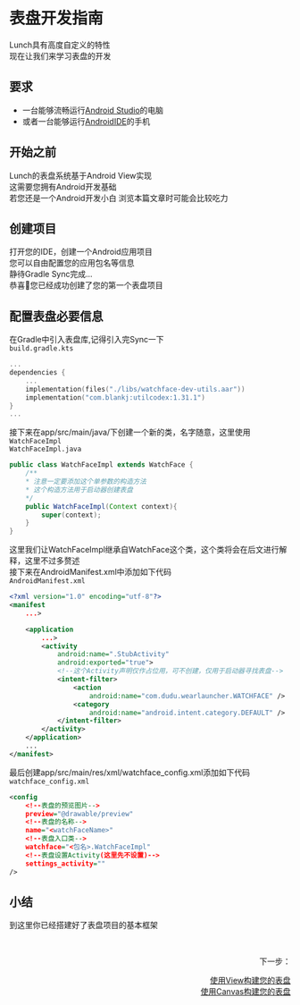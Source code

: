 # 表盘开发指南

Lunch具有高度自定义的特性\
现在让我们来学习表盘的开发

## 要求
- 一台能够流畅运行[Android Studio](https://developer.android.google.cn/studio?hl=zh-cn)的电脑
- 或者一台能够运行[AndroidIDE](https://m.androidide.com/)的手机

## 开始之前
Lunch的表盘系统基于Android View实现\
这需要您拥有Android开发基础\
若您还是一个Android开发小白 浏览本篇文章时可能会比较吃力

## 创建项目
打开您的IDE，创建一个Android应用项目\
您可以自由配置您的应用包名等信息\
静待Gradle Sync完成...\
恭喜🎉您已经成功创建了您的第一个表盘项目

## 配置表盘必要信息
在Gradle中引入表盘库,记得引入完Sync一下\
`build.gradle.kts`
```kotlin
...
dependencies {
    ...
    implementation(files("./libs/watchface-dev-utils.aar"))
    implementation("com.blankj:utilcodex:1.31.1")
}
...
```
接下来在app/src/main/java/<packageName>下创建一个新的类，名字随意，这里使用`WatchFaceImpl`\
`WatchFaceImpl.java`
```java
public class WatchFaceImpl extends WatchFace {
    /**
    * 注意一定要添加这个单参数的构造方法
    * 这个构造方法用于启动器创建表盘
    */
    public WatchFaceImpl(Context context){  
        super(context);
    }
}
```
这里我们让WatchFaceImpl继承自WatchFace这个类，这个类将会在后文进行解释，这里不过多赘述\
接下来在AndroidManifest.xml中添加如下代码\
`AndroidManifest.xml`
```xml
<?xml version="1.0" encoding="utf-8"?>
<manifest
    ...>

    <application
        ...>
        <activity
            android:name=".StubActivity"
            android:exported="true">
            <!--这个Activity声明仅作占位用，可不创建，仅用于启动器寻找表盘-->
            <intent-filter>
                <action
                    android:name="com.dudu.wearlauncher.WATCHFACE" />
                <category
                    android:name="android.intent.category.DEFAULT" />
            </intent-filter>
        </activity>
    </application>
    ...
</manifest>
```
最后创建app/src/main/res/xml/watchface_config.xml添加如下代码\
`watchface_config.xml`
```xml
<config
    <!--表盘的预览图片-->
    preview="@drawable/preview"
    <!--表盘的名称-->
    name="<watchFaceName>"
    <!--表盘入口类-->
    watchface="<包名>.WatchFaceImpl"
    <!--表盘设置Activity(这里先不设置)-->
    settings_activity=""
/>
```
## 小结
到这里你已经搭建好了表盘项目的基本框架

<br />
<p
    align="right">下一步：
</p>
<div align="right" >
<a href="https://github.com/dudu-Dev0/Lunch/blob/main/How-To-Make-WatchFace/Make-By-View.MD">使用View构建您的表盘</a>
<br />
<a href="">使用Canvas构建您的表盘</a>
</div>